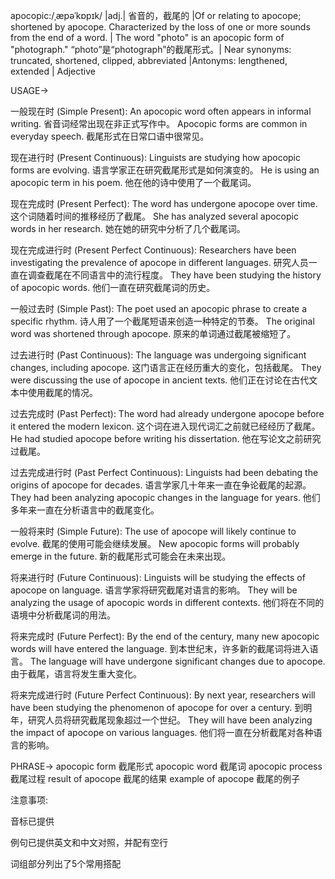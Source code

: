 apocopic:/ˌæpəˈkɒpɪk/ |adj.| 省音的，截尾的 |Of or relating to apocope; shortened by apocope.  Characterized by the loss of one or more sounds from the end of a word. | The word "photo" is an apocopic form of "photograph."  “photo”是“photograph”的截尾形式。| Near synonyms:  truncated, shortened, clipped, abbreviated |Antonyms: lengthened, extended | Adjective


USAGE->

一般现在时 (Simple Present):
An apocopic word often appears in informal writing. 省音词经常出现在非正式写作中。
Apocopic forms are common in everyday speech.  截尾形式在日常口语中很常见。

现在进行时 (Present Continuous):
Linguists are studying how apocopic forms are evolving. 语言学家正在研究截尾形式是如何演变的。
He is using an apocopic term in his poem. 他在他的诗中使用了一个截尾词。

现在完成时 (Present Perfect):
The word has undergone apocope over time.  这个词随着时间的推移经历了截尾。
She has analyzed several apocopic words in her research.  她在她的研究中分析了几个截尾词。

现在完成进行时 (Present Perfect Continuous):
Researchers have been investigating the prevalence of apocope in different languages. 研究人员一直在调查截尾在不同语言中的流行程度。
They have been studying the history of apocopic words. 他们一直在研究截尾词的历史。

一般过去时 (Simple Past):
The poet used an apocopic phrase to create a specific rhythm. 诗人用了一个截尾短语来创造一种特定的节奏。
The original word was shortened through apocope.  原来的单词通过截尾被缩短了。

过去进行时 (Past Continuous):
The language was undergoing significant changes, including apocope.  这门语言正在经历重大的变化，包括截尾。
They were discussing the use of apocope in ancient texts.  他们正在讨论在古代文本中使用截尾的情况。

过去完成时 (Past Perfect):
The word had already undergone apocope before it entered the modern lexicon.  这个词在进入现代词汇之前就已经经历了截尾。
He had studied apocope before writing his dissertation.  他在写论文之前研究过截尾。

过去完成进行时 (Past Perfect Continuous):
Linguists had been debating the origins of apocope for decades.  语言学家几十年来一直在争论截尾的起源。
They had been analyzing apocopic changes in the language for years.  他们多年来一直在分析语言中的截尾变化。

一般将来时 (Simple Future):
The use of apocope will likely continue to evolve.  截尾的使用可能会继续发展。
New apocopic forms will probably emerge in the future.  新的截尾形式可能会在未来出现。

将来进行时 (Future Continuous):
Linguists will be studying the effects of apocope on language.  语言学家将研究截尾对语言的影响。
They will be analyzing the usage of apocopic words in different contexts.  他们将在不同的语境中分析截尾词的用法。

将来完成时 (Future Perfect):
By the end of the century, many new apocopic words will have entered the language.  到本世纪末，许多新的截尾词将进入语言。
The language will have undergone significant changes due to apocope.  由于截尾，语言将发生重大变化。

将来完成进行时 (Future Perfect Continuous):
By next year, researchers will have been studying the phenomenon of apocope for over a century.  到明年，研究人员将研究截尾现象超过一个世纪。
They will have been analyzing the impact of apocope on various languages.  他们将一直在分析截尾对各种语言的影响。


PHRASE->
apocopic form 截尾形式
apocopic word 截尾词
apocopic process 截尾过程
result of apocope 截尾的结果
example of apocope 截尾的例子


注意事项:

音标已提供

例句已提供英文和中文对照，并配有空行

词组部分列出了5个常用搭配
